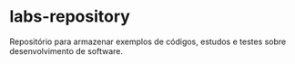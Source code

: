 # labs-repository
Repositório para armazenar exemplos de códigos, estudos e testes sobre desenvolvimento de software.

